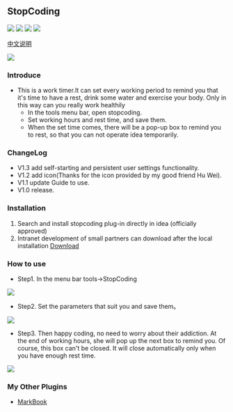 ## StopCoding
![](https://img.shields.io/github/stars/jogeen/StopCoding)
![](https://img.shields.io/jetbrains/plugin/d/15740)
![](https://img.shields.io/badge/Version-V1.2-orange)
![](https://img.shields.io/github/license/jogeen/StopCoding)

[中文说明](https://github.com/luqihui/StopCodingNew/blob/master/readme_ZH.md)

![](https://raw.githubusercontent.com/jogeen/StopCoding/master/image/step.gif)
### Introduce
- This is a work timer.It can set every working period to remind you that it's time to have a rest, drink some water and exercise your body.
      Only in this way can you really work healthily
    - In the tools menu bar, open stopcoding.
    - Set working hours and rest time, and save them.
    - When the set time comes, there will be a pop-up box to remind you to rest, so that you can not operate idea temporarily.


### ChangeLog
- V1.3 add self-starting and persistent user settings functionality.
- V1.2 add icon(Thanks for the icon provided by my good friend Hu Wei).
- V1.1 update Guide to use.
- V1.0 release.

### Installation

1. Search and install stopcoding plug-in directly in idea (officially approved)
2. Intranet development of small partners can download after the local installation [Download](https://plugins.jetbrains.com/files/15740/108158/StopCoding.jar?updateId=108158&pluginId=15740&family=INTELLIJ)

### How to use
- Step1. In the menu bar tools->StopCoding

![](https://raw.githubusercontent.com/jogeen/StopCoding/master/image/step1.png)

- Step2. Set the parameters that suit you and save them。

![](https://raw.githubusercontent.com/jogeen/StopCoding/master/image/step2.png)

- Step3. Then happy coding, no need to worry about their addiction. At the end of working hours, she will pop up the next box to remind you. Of course, this box can't be closed. It will close automatically only when you have enough rest time.

![](https://raw.githubusercontent.com/jogeen/StopCoding/master/image/step3.png)

### My Other Plugins

- [MarkBook](https://github.com/jogeen/MarkBook)
